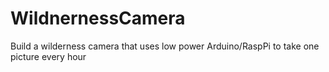 # WildnernessCamera
Build a wilderness camera that uses low power Arduino/RaspPi to take one picture every hour
